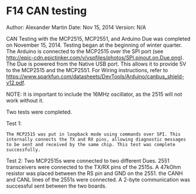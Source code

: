 F14 CAN testing
===============
Author: 	Alexander Martin
Date:	Nov 15, 2014
Version:	N/A

CAN Testing with the MCP2515, MCP2551, and Arduino Due was completed on November 15, 2014. Testing began at the beginning of winter quarter. The Arduino is connected to the MCP2515 over the SPI port (see http://epic-cdn.epictinker.com/v/vspfiles/photos/SPI.pinout.on.Due.png). The Due is powered from the Native USB port. This allows it to provide 5V to the MCP2515 and the MCP2551. For Wiring instructions, refer to https://www.sparkfun.com/datasheets/DevTools/Arduino/canbus_shield-v12.pdf.

NOTE: It is important to include the 16MHz oscillator, as the 2515 will not work without it.

Two tests were completed. 

Test 1:

	The MCP2515 was put in loopback mode using commands over SPI. This internally connects the TX and RX pins, allowing diagnostic messages to be sent and received by the same chip. This test was complete successfully.

Test 2:
	Two MCP2515s were connected to two different Dues. 2551 transceivers were connected to the TX/RX pins of the 2515s. A 47kOhm resistor was placed between the RS pin and GND on the 2551. the CANH and CANL lines of the 2551s were connected. A 2-byte communication was successful sent between the two boards.  
